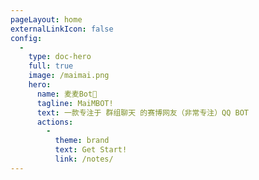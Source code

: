 ```yaml
---
pageLayout: home
externalLinkIcon: false
config:
  -
    type: doc-hero
    full: true
    image: /maimai.png
    hero:
      name: 麦麦Bot🤖
      tagline: MaiMBOT!
      text: 一款专注于 群组聊天 的赛博网友（非常专注）QQ BOT
      actions:
        -
          theme: brand
          text: Get Start!
          link: /notes/
---
```

